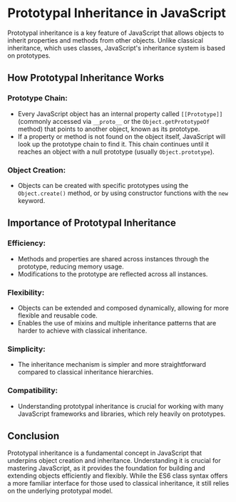 # Prototypal Inheritance in JavaScript

Prototypal inheritance is a key feature of JavaScript that allows objects to inherit properties and methods from other objects. Unlike classical inheritance, which uses classes, JavaScript's inheritance system is based on prototypes.

## How Prototypal Inheritance Works

### Prototype Chain:

- Every JavaScript object has an internal property called `[[Prototype]]` (commonly accessed via `__proto__` or the `Object.getPrototypeOf` method) that points to another object, known as its prototype.
- If a property or method is not found on the object itself, JavaScript will look up the prototype chain to find it. This chain continues until it reaches an object with a null prototype (usually `Object.prototype`).

### Object Creation:

- Objects can be created with specific prototypes using the `Object.create()` method, or by using constructor functions with the `new` keyword.

## Importance of Prototypal Inheritance

### Efficiency:

- Methods and properties are shared across instances through the prototype, reducing memory usage.
- Modifications to the prototype are reflected across all instances.

### Flexibility:

- Objects can be extended and composed dynamically, allowing for more flexible and reusable code.
- Enables the use of mixins and multiple inheritance patterns that are harder to achieve with classical inheritance.

### Simplicity:

- The inheritance mechanism is simpler and more straightforward compared to classical inheritance hierarchies.

### Compatibility:

- Understanding prototypal inheritance is crucial for working with many JavaScript frameworks and libraries, which rely heavily on prototypes.

## Conclusion

Prototypal inheritance is a fundamental concept in JavaScript that underpins object creation and inheritance. Understanding it is crucial for mastering JavaScript, as it provides the foundation for building and extending objects efficiently and flexibly. While the ES6 class syntax offers a more familiar interface for those used to classical inheritance, it still relies on the underlying prototypal model.
